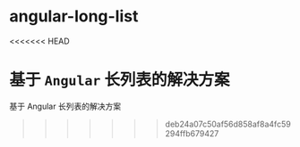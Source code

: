 # angular-long-list
<<<<<<< HEAD

基于 `Angular` 长列表的解决方案
=======
基于 Angular 长列表的解决方案
>>>>>>> deb24a07c50af56d858af8a4fc59294ffb679427
